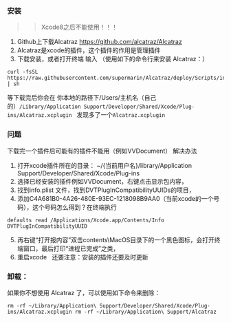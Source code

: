 ### 安装

>> Xcode8之后不能使用！！！

1. Github上下载Alcatraz
    https://github.com/alcatraz/Alcatraz
2. Alcatraz是xcode的插件，这个插件的作用是管理插件
3. 下载安装，或者打开终端 输入 （使用如下的命令行来安装 Alcatraz：）
```
curl -fsSL https://raw.githubusercontent.com/supermarin/Alcatraz/deploy/Scripts/install.sh | sh
```

等下载完后你会在 你本地的路径下/Users/主机名（自己的）`/Library/Application Support/Developer/Shared/Xcode/Plug-ins/Alcatraz.xcplugin ` 发现多了一个`Alcatraz.xcplugin `

### 问题
下载完一个插件后可能有的插件不能用（例如VVDocument）
解决办法
1. 打开xcode插件所在的目录：
~/{当前用户名}/library/Application Support/Developer/Shared/Xcode/Plug-ins
2. 选择已经安装的插件例如VVDocument，右键点击显示包内容，
3. 找到info.plist 文件，找到DVTPlugInCompatibilityUUIDs的项目，
4. 添加C4A681B0-4A26-480E-93EC-1218098B9AA0（当前xcode的一个号码），这个号码怎么得到？在终端执行 
```
defaults read /Applications/Xcode.app/Contents/Info DVTPlugInCompatibilityUUID
```
5. 再右键“打开报内容”双击contents\MacOS目录下的一个黑色图标，会打开终端窗口，最后打印“进程已完成”之类，
6. 重启xcode
 
还要注意：安装的插件还要及时更新

### 卸载：
如果你不想使用 Alcatraz 了，可以使用如下命令来删除：
```
rm -rf ~/Library/Application\ Support/Developer/Shared/Xcode/Plug-ins/Alcatraz.xcplugin rm -rf ~/Library/Application\ Support/Alcatraz
```
